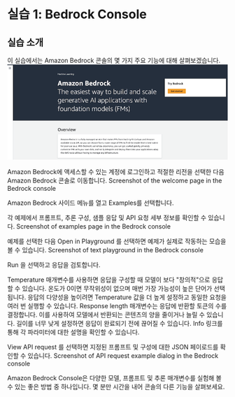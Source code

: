 # 실습 1: Bedrock Console
## 실습 소개
이 실습에서는 Amazon Bedrock 콘솔의 몇 가지 주요 기능에 대해 살펴보겠습니다.
![bedrock-welcome](images/bedrock-welcome.png)
 

Amazon Bedrock에 액세스할 수 있는 계정에 로그인하고 적절한 리전을 선택한 다음 Amazon Bedrock 콘솔로 이동합니다.
Screenshot of the welcome page in the Bedrock console

 

Amazon Bedrock 사이드 메뉴를 열고 Examples를 선택합니다.

각 예제에서 프롬프트, 추론 구성, 샘플 응답 및 API 요청 세부 정보를 확인할 수 있습니다.
Screenshot of examples page in the Bedrock console

 

예제를 선택한 다음 Open in Playground 를 선택하면 예제가 실제로 작동하는 모습을 볼 수 있습니다.
Screenshot of text playground in the Bedrock console

 

Run 을 선택하고 응답을 검토합니다.

Temperature 매개변수를 사용하면 응답을 구성할 때 모델이 보다 "창의적"으로 응답할 수 있습니다. 온도가 0이면 무작위성이 없으며 매번 가장 가능성이 높은 단어가 선택됩니다. 응답의 다양성을 높이려면 Temperature 값을 더 높게 설정하고 동일한 요청을 여러 번 실행할 수 있습니다.
Response length 매개변수는 응답에 반환할 토큰의 수를 결정합니다. 이를 사용하여 모델에서 반환되는 콘텐츠의 양을 줄이거나 늘릴 수 있습니다. 길이를 너무 낮게 설정하면 응답이 완료되기 전에 끊어질 수 있습니다.
Info 링크를 통해 각 파라미터에 대한 설명을 확인할 수 있습니다.
 

View API request 를 선택하면 지정된 프롬프트 및 구성에 대한 JSON 페이로드를 확인할 수 있습니다.
Screenshot of API request example dialog in the Bedrock console

 

Amazon Bedrock Console은 다양한 모델, 프롬프트 및 추론 매개변수를 실험해 볼 수 있는 좋은 방법 중 하나입니다. 몇 분만 시간을 내어 콘솔의 다른 기능을 살펴보세요.

